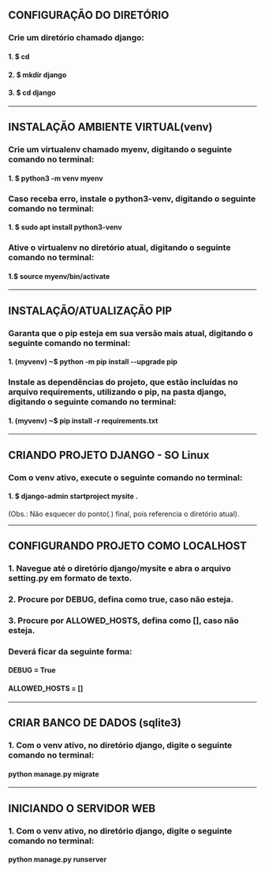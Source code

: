 ## CONFIGURAÇÃO DO DIRETÓRIO

### Crie um diretório chamado django:
#### 1. $ cd
#### 2. $ mkdir django
#### 3. $ cd django
---------------------------------------------------------------------------------------------------------
## INSTALAÇÃO AMBIENTE VIRTUAL(venv)

### Crie um virtualenv chamado myenv, digitando o seguinte comando no terminal:
#### 1. $ python3 -m venv myenv


### Caso receba erro, instale o python3-venv, digitando o seguinte comando no terminal:
#### 1. $ sudo apt install python3-venv


### Ative o virtualenv no diretório atual, digitando o seguinte comando no terminal:
#### 1.$ source myenv/bin/activate

---------------------------------------------------------------------------------------------------------
## INSTALAÇÃO/ATUALIZAÇÃO PIP

### Garanta que o pip esteja em sua versão mais atual, digitando o seguinte comando no terminal:
#### 1. (myvenv) ~$ python -m pip install --upgrade pip


### Instale as dependências do projeto, que estão incluídas no arquivo requirements, utilizando o pip, na pasta django, digitando o seguinte comando no terminal:
#### 1. (myvenv) ~$ pip install -r requirements.txt

---------------------------------------------------------------------------------------------------------
## CRIANDO PROJETO DJANGO - SO Linux

### Com o venv ativo, execute o seguinte comando no terminal:
#### 1. $ django-admin startproject mysite .
(Obs.: Não esquecer do ponto(.) final, pois referencia o diretório atual).

---------------------------------------------------------------------------------------------------------
## CONFIGURANDO PROJETO COMO LOCALHOST

### 1. Navegue até o diretório django/mysite e abra o arquivo setting.py em formato de texto.

### 2. Procure por DEBUG, defina como true, caso não esteja.

### 3. Procure por ALLOWED_HOSTS, defina como [], caso não esteja.

### Deverá ficar da seguinte forma:

#### DEBUG = True

#### ALLOWED_HOSTS = []

---------------------------------------------------------------------------------------------------------
## CRIAR BANCO DE DADOS (sqlite3)

### 1. Com o venv ativo, no diretório django, digite o seguinte comando no terminal:
#### python manage.py migrate

---------------------------------------------------------------------------------------------------------
## INICIANDO O SERVIDOR WEB

### 1. Com o venv ativo, no diretório django, digite o seguinte comando no terminal:
#### python manage.py runserver
